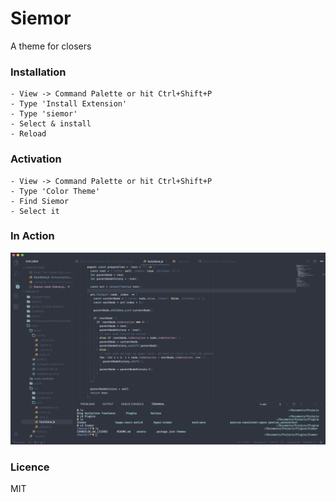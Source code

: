 # Siemor

A theme for closers

### Installation

```
- View -> Command Palette or hit Ctrl+Shift+P
- Type 'Install Extension'
- Type 'siemor'
- Select & install
- Reload
```

### Activation

```
- View -> Command Palette or hit Ctrl+Shift+P
- Type 'Color Theme'
- Find Siemor
- Select it
```

### In Action

![screenshot](assets/screen2.png)

### Licence

MIT
